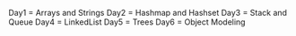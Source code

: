 Day1  = Arrays and Strings
Day2 = Hashmap and Hashset
Day3 = Stack and Queue
Day4 = LinkedList
Day5 = Trees
Day6 = Object Modeling
